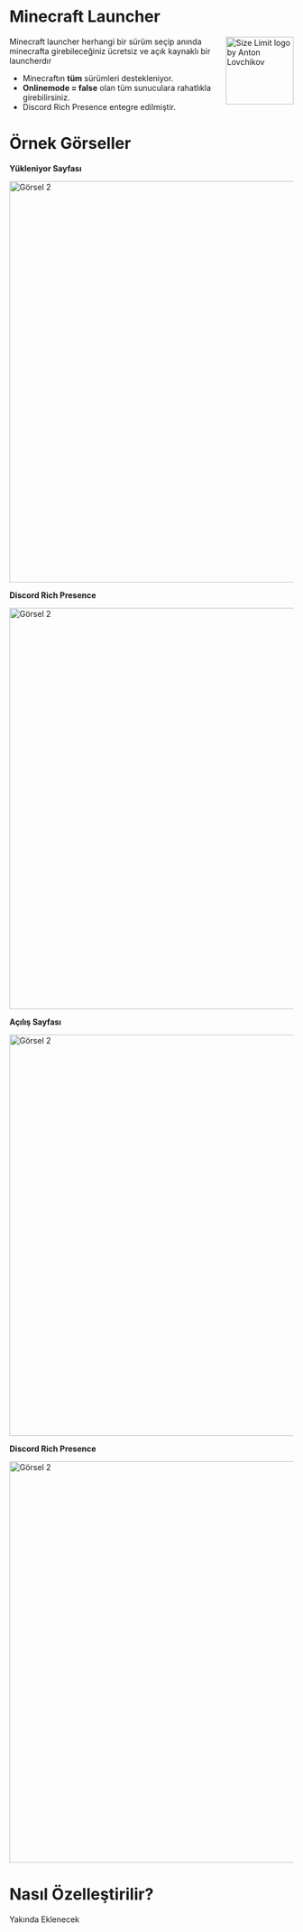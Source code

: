 # Minecraft Launcher

<img src="http://ardademir.me/cdn/ML.jpg" align="right"
     alt="Size Limit logo by Anton Lovchikov" width="120" height="120">

Minecraft launcher herhangi bir sürüm seçip anında minecrafta girebileceğiniz ücretsiz ve açık kaynaklı bir launcherdır

* Minecraftın **tüm** sürümleri destekleniyor.
* **Onlinemode = false** olan tüm sunuculara rahatlıkla girebilirsiniz.
* Discord Rich Presence entegre edilmiştir.

# Örnek Görseller
**Yükleniyor Sayfası**
<p align="left">
  <img src="https://ardademir.me/cdn/Screenshot_1.png" alt="Görsel 2" width="512" height="712">
</p>

**Discord Rich Presence**
<p align="left">
  <img src="https://ardademir.me/cdn/Screenshot_4.png" alt="Görsel 2" width="512" height="712">
</p>

**Açılış Sayfası**

<p align="left">
  <img src="https://ardademir.me/cdn/Screenshot_3.png" alt="Görsel 2" width="512" height="712">
</p>

**Discord Rich Presence**
<p align="left">
  <img src="https://ardademir.me/cdn/Screenshot_5.png" alt="Görsel 2" width="512" height="712">
</p>

# Nasıl Özelleştirilir?

Yakında Eklenecek
